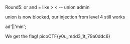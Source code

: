 Round5: or and = like > < -- union admin

union is now blocked, our injection from level 4 still works 

ad'||'min';

We get the flag! picoCTF{y0u_m4d3_1t_79a0ddc6}